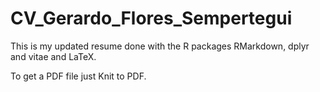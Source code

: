 # CV_Gerardo_Flores_Sempertegui

This is my updated resume done with the R packages RMarkdown, dplyr and vitae and LaTeX.

To get a PDF file just Knit to PDF.
